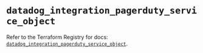 # `datadog_integration_pagerduty_service_object`

Refer to the Terraform Registry for docs: [`datadog_integration_pagerduty_service_object`](https://registry.terraform.io/providers/datadog/datadog/3.36.1/docs/resources/integration_pagerduty_service_object).
